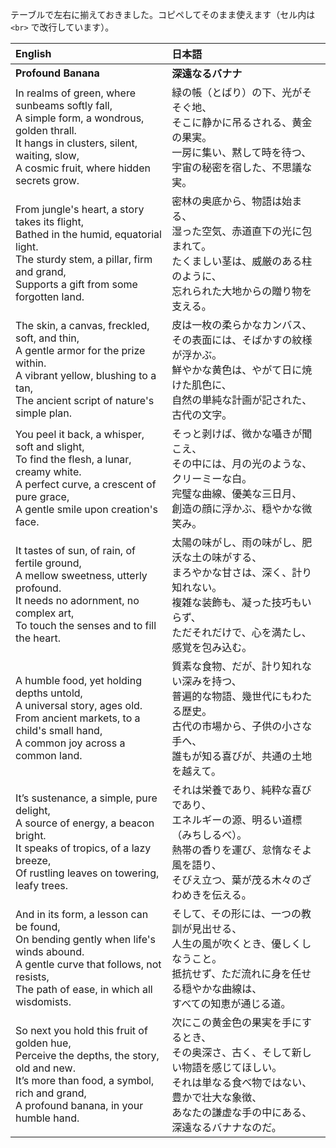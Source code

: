 テーブルで左右に揃えておきました。コピペしてそのまま使えます（セル内は `<br>` で改行しています）。

| English                                                                                                                                                                                    | 日本語                                                                                                     |
| :----------------------------------------------------------------------------------------------------------------------------------------------------------------------------------------- | :------------------------------------------------------------------------------------------------------ |
| **Profound Banana**                                                                                                                                                                        | **深遠なるバナナ**                                                                                             |
| In realms of green, where sunbeams softly fall,<br>A simple form, a wondrous, golden thrall.<br>It hangs in clusters, silent, waiting, slow,<br>A cosmic fruit, where hidden secrets grow. | 緑の帳（とばり）の下、光がそそぐ地、<br>そこに静かに吊るされる、黄金の果実。<br>一房に集い、黙して時を待つ、<br>宇宙の秘密を宿した、不思議な実。                          |
| From jungle's heart, a story takes its flight,<br>Bathed in the humid, equatorial light.<br>The sturdy stem, a pillar, firm and grand,<br>Supports a gift from some forgotten land.        | 密林の奥底から、物語は始まる、<br>湿った空気、赤道直下の光に包まれて。<br>たくましい茎は、威厳のある柱のように、<br>忘れられた大地からの贈り物を支える。                      |
| The skin, a canvas, freckled, soft, and thin,<br>A gentle armor for the prize within.<br>A vibrant yellow, blushing to a tan,<br>The ancient script of nature's simple plan.               | 皮は一枚の柔らかなカンバス、<br>その表面には、そばかすの紋様が浮かぶ。<br>鮮やかな黄色は、やがて日に焼けた肌色に、<br>自然の単純な計画が記された、古代の文字。                   |
| You peel it back, a whisper, soft and slight,<br>To find the flesh, a lunar, creamy white.<br>A perfect curve, a crescent of pure grace,<br>A gentle smile upon creation's face.           | そっと剥けば、微かな囁きが聞こえ、<br>その中には、月の光のような、クリーミーな白。<br>完璧な曲線、優美な三日月、<br>創造の顔に浮かぶ、穏やかな微笑み。                       |
| It tastes of sun, of rain, of fertile ground,<br>A mellow sweetness, utterly profound.<br>It needs no adornment, no complex art,<br>To touch the senses and to fill the heart.             | 太陽の味がし、雨の味がし、肥沃な土の味がする、<br>まろやかな甘さは、深く、計り知れない。<br>複雑な装飾も、凝った技巧もいらず、<br>ただそれだけで、心を満たし、感覚を包み込む。           |
| A humble food, yet holding depths untold,<br>A universal story, ages old.<br>From ancient markets, to a child's small hand,<br>A common joy across a common land.                          | 質素な食物、だが、計り知れない深みを持つ、<br>普遍的な物語、幾世代にもわたる歴史。<br>古代の市場から、子供の小さな手へ、<br>誰もが知る喜びが、共通の土地を越えて。                 |
| It’s sustenance, a simple, pure delight,<br>A source of energy, a beacon bright.<br>It speaks of tropics, of a lazy breeze,<br>Of rustling leaves on towering, leafy trees.                | それは栄養であり、純粋な喜びであり、<br>エネルギーの源、明るい道標（みちしるべ）。<br>熱帯の香りを運び、怠惰なそよ風を語り、<br>そびえ立つ、葉が茂る木々のざわめきを伝える。            |
| And in its form, a lesson can be found,<br>On bending gently when life's winds abound.<br>A gentle curve that follows, not resists,<br>The path of ease, in which all wisdomists.          | そして、その形には、一つの教訓が見出せる、<br>人生の風が吹くとき、優しくしなうこと。<br>抵抗せず、ただ流れに身を任せる穏やかな曲線は、<br>すべての知恵が通じる道。                 |
| So next you hold this fruit of golden hue,<br>Perceive the depths, the story, old and new.<br>It’s more than food, a symbol, rich and grand,<br>A profound banana, in your humble hand.    | 次にこの黄金色の果実を手にするとき、<br>その奥深さ、古く、そして新しい物語を感じてほしい。<br>それは単なる食べ物ではない、豊かで壮大な象徴、<br>あなたの謙虚な手の中にある、深遠なるバナナなのだ。 |
